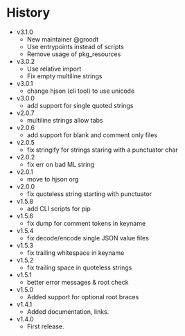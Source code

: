# History

- v3.1.0
  - New maintainer @groodt
  - Use entrypoints instead of scripts
  - Remove usage of pkg_resources
- v3.0.2
  - Use relative import
  - Fix empty multiline strings
- v3.0.1
  - change hjson (cli tool) to use unicode
- v3.0.0
  - add support for single quoted strings
- v2.0.7
  - multiline strings allow tabs
- v2.0.6
  - add support for blank and comment only files
- v2.0.5
  - fix stringify for strings staring with a punctuator char
- v2.0.2
  - fix err on bad ML string
- v2.0.1
  - move to hjson org
- v2.0.0
  - fix quoteless string starting with punctuator
- v1.5.8
  - add CLI scripts for pip
- v1.5.6
  - fix dump for comment tokens in keyname
- v1.5.4
  - fix decode/encode single JSON value files
- v1.5.3
  - fix trailing whitespace in keyname
- v1.5.2
  - fix trailing space in quoteless strings
- v1.5.1
  - better error messages & root check
- v1.5.0
  - Added support for optional root braces
- v1.4.1
  - Added documentation, links.
- v1.4.0
  - First release.
